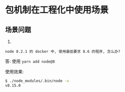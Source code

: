 # 包机制在工程化中使用场景

## 场景问题

1. 

    node 8.2.1 的 docker 中, 使用最低要求 8.6 的程序, 怎么办?

答: 使用 `yarn add node@8`

使用效果:
```bash
$ ./node_modules/.bin/node -v
v8.15.0
```
